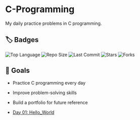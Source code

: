 # C-Programming
My daily practice problems in C programming.

## 🏷️ Badges
![Top Language](https://img.shields.io/github/languages/top/Md-sihab11/C-program)
![Repo Size](https://img.shields.io/github/repo-size/Md-sihab11/C-program)
![Last Commit](https://img.shields.io/github/last-commit/Md-sihab11/C-program)
![Stars](https://img.shields.io/github/stars/Md-sihab11/C-program?style=social)
![Forks](https://img.shields.io/github/forks/Md-sihab11/C-program?style=social)

## 🎯 Goals
- Practice C programming every day
- Improve problem-solving skills
- Build a portfolio for future reference

- [Day 01: Hello_World](./Hello_world.c)<br>
